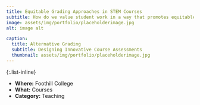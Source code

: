 ```yaml
---
title: Equitable Grading Approaches in STEM Courses
subtitle: How do we value student work in a way that promotes equitable learning?
image: assets/img/portfolio/placeholderimage.jpg
alt: image alt

caption:
  title: Alternative Grading
  subtitle: Designing Innovative Course Assessments
  thumbnail: assets/img/portfolio/placeholderimage.jpg
---
```


{:.list-inline}
- **Where:** Foothill College
- **What:** Courses
- **Category:** Teaching

